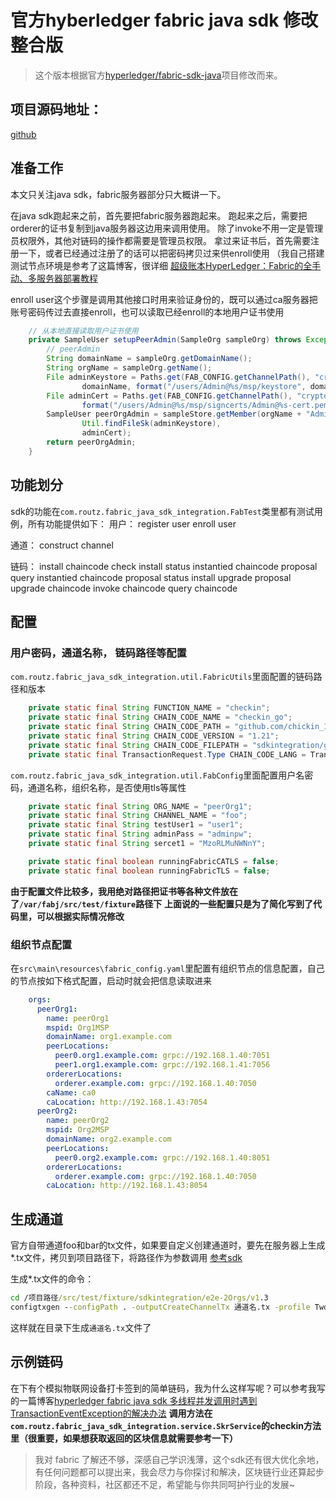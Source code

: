 # 官方hyberledger fabric java sdk 修改整合版

> 这个版本根据官方[hyperledger/fabric-sdk-java](https://github.com/hyperledger/fabric-sdk-java)项目修改而来。

## 项目源码地址：
[github](https://github.com/t4Wang/fabric-java-sdk-mod)

## 准备工作
本文只关注java sdk，fabric服务器部分只大概讲一下。

在java sdk跑起来之前，首先要把fabric服务器跑起来。
跑起来之后，需要把orderer的证书复制到java服务器这边用来调用使用。
除了invoke不用一定是管理员权限外，其他对链码的操作都需要是管理员权限。
拿过来证书后，首先需要注册一下，或者已经通过注册了的话可以把密码拷贝过来供enroll使用
（我自己搭建测试节点环境是参考了这篇博客，很详细 [超级账本HyperLedger：Fabric的全手动、多服务器部署教程](https://www.lijiaocn.com/%E9%A1%B9%E7%9B%AE/2018/04/26/hyperledger-fabric-deploy.html)

enroll user这个步骤是调用其他接口时用来验证身份的，既可以通过ca服务器把账号密码传过去直接enroll，也可以读取已经enroll的本地用户证书使用

```java
    // 从本地直接读取用户证书使用
    private SampleUser setupPeerAdmin(SampleOrg sampleOrg) throws Exception {
        // peerAdmin
        String domainName = sampleOrg.getDomainName();
        String orgName = sampleOrg.getName();
        File adminKeystore = Paths.get(FAB_CONFIG.getChannelPath(), "crypto-config/peerOrganizations/",
                domainName, format("/users/Admin@%s/msp/keystore", domainName)).toFile();
        File adminCert = Paths.get(FAB_CONFIG.getChannelPath(), "crypto-config/peerOrganizations/", domainName,
                format("/users/Admin@%s/msp/signcerts/Admin@%s-cert.pem", domainName, domainName)).toFile();
        SampleUser peerOrgAdmin = sampleStore.getMember(orgName + "Admin", orgName, sampleOrg.getMSPID(),
                Util.findFileSk(adminKeystore),
                adminCert);
        return peerOrgAdmin;
    }
```

## 功能划分
sdk的功能在`com.routz.fabric_java_sdk_integration.FabTest`类里都有测试用例，所有功能提供如下：
用户：
register user
enroll user

通道：
construct channel

链码：
install chaincode
check install status
instantied chaincode proposal
query instantied chaincode proposal status
install upgrade proposal
upgrade chaincode
invoke chaincode
query chaincode

## 配置
### 用户密码，通道名称， 链码路径等配置
`com.routz.fabric_java_sdk_integration.util.FabricUtils`里面配置的链码路径和版本
```java
    private static final String FUNCTION_NAME = "checkin";
    private static final String CHAIN_CODE_NAME = "checkin_go";
    private static final String CHAIN_CODE_PATH = "github.com/chickin_1_13";
    private static final String CHAIN_CODE_VERSION = "1.21";
    private static final String CHAIN_CODE_FILEPATH = "sdkintegration/gocc/chicken";
    private static final TransactionRequest.Type CHAIN_CODE_LANG = TransactionRequest.Type.GO_LANG;
```
`com.routz.fabric_java_sdk_integration.util.FabConfig`里面配置用户名密码，通道名称，组织名称，是否使用tls等属性
```java
    private static final String ORG_NAME = "peerOrg1";
    private static final String CHANNEL_NAME = "foo";
    private static final String testUser1 = "user1";
    private static final String adminPass = "adminpw";
    private static final String sercet1 = "MzoRLMuNWNnY";

    private static final boolean runningFabricCATLS = false;
    private static final boolean runningFabricTLS = false;
```
**由于配置文件比较多，我用绝对路径把证书等各种文件放在了`/var/fabj/src/test/fixture`路径下**
**上面说的一些配置只是为了简化写到了代码里，可以根据实际情况修改**

### 组织节点配置

在`src\main\resources\fabric_config.yaml`里配置有组织节点的信息配置，自己的节点按如下格式配置，启动时就会把信息读取进来
```yaml
    orgs:
      peerOrg1:
        name: peerOrg1
        mspid: Org1MSP
        domainName: org1.example.com
        peerLocations:
          peer0.org1.example.com: grpc://192.168.1.40:7051
          peer1.org1.example.com: grpc://192.168.1.41:7056
        ordererLocations:
          orderer.example.com: grpc://192.168.1.40:7050
        caName: ca0
        caLocation: http://192.168.1.43:7054
      peerOrg2:
        name: peerOrg2
        mspid: Org2MSP
        domainName: org2.example.com
        peerLocations:
          peer0.org2.example.com: grpc://192.168.1.40:8051
        ordererLocations:
          orderer.example.com: grpc://192.168.1.40:7050
        caLocation: http://192.168.1.43:8054
```

## 生成通道
官方自带通道foo和bar的tx文件，如果要自定义创建通道时，要先在服务器上生成*.tx文件，拷贝到项目路径下，将路径作为参数调用
[参考sdk](https://github.com/hyperledger/fabric-sdk-java#channel-creation-artifacts)

生成*.tx文件的命令：
```cmd
cd /项目路径/src/test/fixture/sdkintegration/e2e-2Orgs/v1.3
configtxgen --configPath . -outputCreateChannelTx 通道名.tx -profile TwoOrgsChannel_v13 -channelID 通道名
```

这样就在目录下生成`通道名.tx`文件了

## 示例链码
在下有个模拟物联网设备打卡签到的简单链码，我为什么这样写呢？可以参考我写的一篇博客[hyperledger fabric java sdk 多线程并发调用时遇到 TransactionEventException的解决办法](https://blog.csdn.net/tom9238/article/details/95448664)
**调用方法在`com.routz.fabric_java_sdk_integration.service.SkrService`的checkin方法里（很重要，如果想获取返回的区块信息就需要参考一下）**

> 我对 fabric 了解还不够，深感自己学识浅薄，这个sdk还有很大优化余地，有任何问题都可以提出来，我会尽力与你探讨和解决，区块链行业还算起步阶段，各种资料，社区都还不足，希望能与你共同呵护行业的发展~